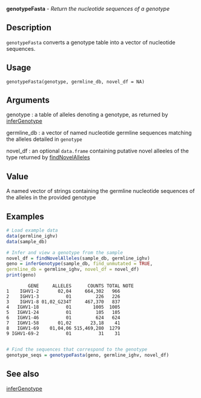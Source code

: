 





**genotypeFasta** - *Return the nucleotide sequences of a genotype*

Description
--------------------

`genotypeFasta` converts a genotype table into a vector of nucleotide
sequences.


Usage
--------------------
```
genotypeFasta(genotype, germline_db, novel_df = NA)
```

Arguments
-------------------

genotype
:   a table of alleles denoting a genotype, as returned by
[inferGenotype](inferGenotype.md)

germline_db
:   a vector of named nucleotide germline sequences
matching the alleles detailed in `genotype`

novel_df
:   an optional `data.frame` containing putative
novel alleeles of the type returned by
[findNovelAlleles](findNovelAlleles.md)



Value
-------------------

A named vector of strings containing the germline nucleotide
sequences of the alleles in the provided genotype



Examples
-------------------

```R
# Load example data
data(germline_ighv)
data(sample_db)

# Infer and view a genotype from the sample
novel_df = findNovelAlleles(sample_db, germline_ighv)
geno = inferGenotype(sample_db, find_unmutated = TRUE,
germline_db = germline_ighv, novel_df = novel_df)
print(geno)

```


```
        GENE     ALLELES      COUNTS TOTAL NOTE
1    IGHV1-2       02,04     664,302   966     
2    IGHV1-3          01         226   226     
3    IGHV1-8 01,02_G234T     467,370   837     
4   IGHV1-18          01        1005  1005     
5   IGHV1-24          01         105   105     
6   IGHV1-46          01         624   624     
7   IGHV1-58       01,02       23,18    41     
8   IGHV1-69    01,04,06 515,469,280  1279     
9 IGHV1-69-2          01          31    31     

```


```R

# Find the sequences that correspond to the genotype
genotype_seqs = genotypeFasta(geno, germline_ighv, novel_df)
```



See also
-------------------

[inferGenotype](inferGenotype.md)




